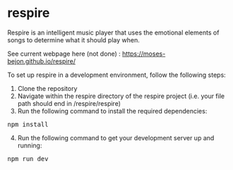 # respire

Respire is an intelligent music player that uses the emotional elements of songs to determine what it should play when.

See current webpage here (not done) : https://moses-bejon.github.io/respire/

To set up respire in a development environment, follow the following steps:

1. Clone the repository
2. Navigate within the respire directory of the respire project (i.e. your file path should end in /respire/respire)
3. Run the following command to install the required dependencies:
<pre>npm install</pre>
4. Run the following command to get your development server up and running:
<pre>npm run dev</pre>
